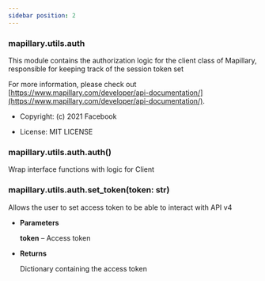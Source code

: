 ```yaml
---
sidebar position: 2
---
```



### mapillary.utils.auth

This module contains the authorization logic for the client class of Mapillary, responsible
for keeping track of the session token set

For more information, please check out [https://www.mapillary.com/developer/api-documentation/](https://www.mapillary.com/developer/api-documentation/).


* Copyright: (c) 2021 Facebook


* License: MIT LICENSE


### mapillary.utils.auth.auth()
Wrap interface functions with logic for Client


### mapillary.utils.auth.set_token(token: str)
Allows the user to set access token to be able to interact with API v4


* **Parameters**

    **token** – Access token



* **Returns**

    Dictionary containing the access token

